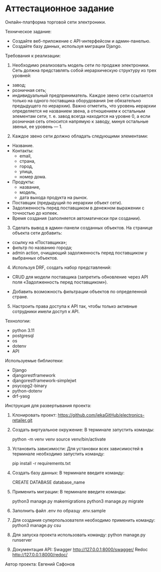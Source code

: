 # Аттестационное задание

Онлайн-платформа торговой сети электроники.

Техническое задание:
- Создайте веб-приложение с API-интерфейсом и админ-панелью.
- Создайте базу данных, используя миграции Django.

Требования к реализации:

1. Необходимо реализовать модель сети по продаже электроники.
Сеть должна представлять собой иерархическую структуру из трех уровней:

- завод;
- розничная сеть;
- индивидуальный предприниматель.
Каждое звено сети ссылается только на одного поставщика оборудования (не обязательно предыдущего по иерархии). Важно отметить, что уровень иерархии определяется не названием звена, а отношением к остальным элементам сети, т. е. завод всегда находится на уровне 0, а если розничная сеть относится напрямую к заводу, минуя остальные звенья, ее уровень — 1.

2. Каждое звено сети должно обладать следующими элементами:
- Название.
- Контакты:
  - email,
  - страна,
  - город,
  - улица,
  - номер дома.
- Продукты:
  - название,
  - модель,
  - дата выхода продукта на рынок.
- Поставщик (предыдущий по иерархии объект сети).
- Задолженность перед поставщиком в денежном выражении с точностью до копеек.
- Время создания (заполняется автоматически при создании).

3. Сделать вывод в админ-панели созданных объектов.
На странице объекта сети добавить:

- ссылку на «Поставщика»;
- фильтр по названию города;
- admin action, очищающий задолженность перед поставщиком у выбранных объектов.

4. Используя DRF, создать набор представлений:
- CRUD для модели поставщика (запретить обновление через API поля «Задолженность перед поставщиком»).

- Добавить возможность фильтрации объектов по определенной стране.

5. Настроить права доступа к API так, чтобы только активные сотрудники имели доступ к API.


Технологии:

- python 3.11
- postgresql
- os
- dotenv
- API

Используемые библиотеки:

- Django
- djangorestframework
- djangorestframework-simplejwt
- psycopg2-binary
- python-dotenv
- drf-yasg

Инструкция для развертывания проекта:

1. Клонировать проект:
  https://github.com/jekaGitHub/electronics-retailer.git

2. Создать виртуальное окружение:
  В терминале запустить команды:

    python -m venv venv
    source venv/bin/activate

3. Установить зависимости:
  Для установки всех зависимостей в терминале необходимо запустить команду:

    pip install -r requirements.txt

4. Cоздать базу данных:
  В терминале введите команду:

    CREATE DATABASE database_name

5. Применить миграции:
  В терминале введите команды:

    python3 manage.py makemigrations 
    python3 manage.py migrate

6. Заполнить файл .env по образцу .env.sample
7. Для создания суперпользователя необходимо применить команду:
    python3 manage.py csu
8. Для запуска проекта использовать команду: 
    python manage.py runserver
9. Документация API:
    Swagger http://127.0.0.1:8000/swagger/
    Redoc http://127.0.0.1:8000/redoc/

Автор проекта: Евгений Сафонов